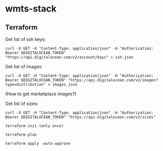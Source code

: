 # wmts-stack

## Terraform
Get list of ssh keys:
```
curl -X GET -H "Content-Type: application/json" -H "Authorization: Bearer $DIGITALOCEAN_TOKEN" "https://api.digitalocean.com/v2/account/keys" > ssh.json
```

Get list of images:
```
curl -X GET -H "Content-Type: application/json" -H "Authorization: Bearer $DIGITALOCEAN_TOKEN" "https://api.digitalocean.com/v2/images?type=distribution" > images.json
```
(How to get marketplace images?)

Get list of sizes:
```
curl -X GET -H "Content-Type: application/json" -H "Authorization: Bearer $DIGITALOCEAN_TOKEN" "https://api.digitalocean.com/v2/sizes" 
````




```
terraform init (only once)

terraform plan

terraform apply -auto-approve
```
